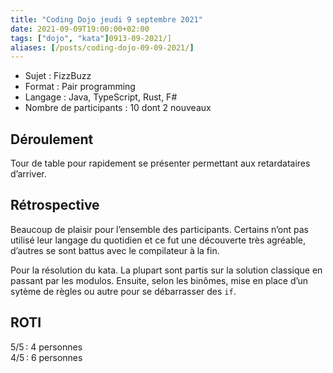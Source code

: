 ```yaml
---
title: "Coding Dojo jeudi 9 septembre 2021"
date: 2021-09-09T19:00:00+02:00
tags: ["dojo", "kata"]0913-09-2021/]
aliases: [/posts/coding-dojo-09-09-2021/]
---
```

- Sujet : FizzBuzz
- Format : Pair programming
- Langage : Java, TypeScript, Rust, F#
- Nombre de participants : 10 dont 2 nouveaux

## Déroulement

Tour de table pour rapidement se présenter permettant aux retardataires d’arriver. 

## Rétrospective

Beaucoup de plaisir pour l’ensemble des participants. Certains n’ont pas utilisé leur langage du quotidien et ce fut une découverte très agréable, d’autres se sont battus avec le compilateur à la fin.

Pour la résolution du kata. La plupart sont partis sur la solution classique
en passant par les modulos. Ensuite, selon les binômes, mise en place d’un sytème de règles ou autre pour se débarrasser des `if`. 

## ROTI

5/5 : 4 personnes  
4/5 : 6 personnes  
